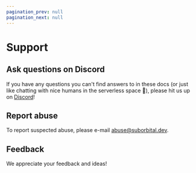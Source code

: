 ```yaml
---
pagination_prev: null
pagination_next: null
---
```


# Support

## Ask questions on Discord

If you have any questions you can't find answers to in these docs (or just like chatting with nice humans in the serverless space 🤗), please hit us up on [Discord](https://chat.suborbital.dev)!

## Report abuse

To report suspected abuse, please e-mail abuse@suborbital.dev.

## Feedback

We appreciate your feedback and ideas!

<!-- TODO: add how to provide feedback -->
